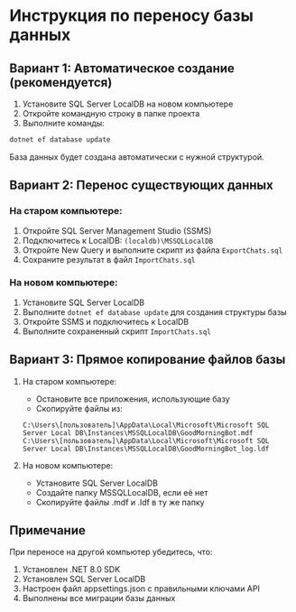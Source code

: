 # Инструкция по переносу базы данных

## Вариант 1: Автоматическое создание (рекомендуется)

1. Установите SQL Server LocalDB на новом компьютере
2. Откройте командную строку в папке проекта
3. Выполните команды:
```bash
dotnet ef database update
```
База данных будет создана автоматически с нужной структурой.

## Вариант 2: Перенос существующих данных

### На старом компьютере:

1. Откройте SQL Server Management Studio (SSMS)
2. Подключитесь к LocalDB: `(localdb)\MSSQLLocalDB`
3. Откройте New Query и выполните скрипт из файла `ExportChats.sql`
4. Сохраните результат в файл `ImportChats.sql`

### На новом компьютере:

1. Установите SQL Server LocalDB
2. Выполните `dotnet ef database update` для создания структуры базы
3. Откройте SSMS и подключитесь к LocalDB
4. Выполните сохраненный скрипт `ImportChats.sql`

## Вариант 3: Прямое копирование файлов базы

1. На старом компьютере:
   - Остановите все приложения, использующие базу
   - Скопируйте файлы из:
   ```
   C:\Users\[пользователь]\AppData\Local\Microsoft\Microsoft SQL Server Local DB\Instances\MSSQLLocalDB\GoodMorningBot.mdf
   C:\Users\[пользователь]\AppData\Local\Microsoft\Microsoft SQL Server Local DB\Instances\MSSQLLocalDB\GoodMorningBot_log.ldf
   ```

2. На новом компьютере:
   - Установите SQL Server LocalDB
   - Создайте папку MSSQLLocalDB, если её нет
   - Скопируйте файлы .mdf и .ldf в ту же папку

## Примечание

При переносе на другой компьютер убедитесь, что:
1. Установлен .NET 8.0 SDK
2. Установлен SQL Server LocalDB
3. Настроен файл appsettings.json с правильными ключами API
4. Выполнены все миграции базы данных 